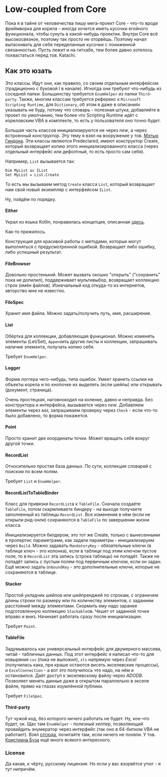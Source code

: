 # Low-coupled from Core

Пока я в тайне от человечества пишу мега-проект Core - что-то вроде фреймворка для корела - иногда хочется иметь кусочки егойного функционала, чтобы сунуть в какой-нибудь проектик. Внутри Core всё высокосвязное, поэтому так просто не оторвёшь. Поэтому начал вытаскивать для себя переделанные кусочки с пониженной связанностью. Пусть лежит и на гитхабе, тем более давно хотелось похвастаться перед тов. Katachi.

## Как это юзать

Это классы. Идут они, как правило, со своим отдельным интерфейсом (традиционно с буковой I в начале). Игногда они требуют что-нибудь из соседней папки. Большинству требуется `EnumHelper` из папки `Third-party`. Также, многим классам требуется референс к `Microsoft Scripting Runtime`, для `Dictionary`, об этом я даже в описаниях указывать не буду, потому что словарь - полезная штука, добавляйте в проект по умолчанию, тем более что Scripting Runtime идёт с кореловским VBA в комплекте, то есть у пользователя оно точно будет.

Большая часть классов инициализируются не через *new*, а через встроенный конструктор. Эту тему я взял на вооружение у тов. [Мэтью Гиндона](https://github.com/retailcoder). Эти классы являются Predeclared, имеют конструктор Create, который возвращает копию этого инициализированного класса (через отдельный интерфейс или дефолтный, то есть просто сам себя).

Например, `List` вызывается так:

```vba
Dim MyList as IList
Set MyList = List.Create
```

То есть мы вызываем метод `Create` класса `List`, который возвращает нам свой новый экземпляр с интерфейсом `IList`.

Ну, пойдём по порядку.

#### Either

Украл из языка Kotlin, понравилась концепция, описанная [здесь](https://habr.com/ru/company/piter/blog/589579/).

Как-то прижилось.

Конструкция для красивой работы с методами, которые могут выполняться с предусмотренной ошибкой. Возвращает либо ошибку, либо успешный результат.

#### FileBrowser

Довольно простенький. Может вызвать окошко "открыть" ("сохранить" пока не допилил), поддерживает мультивыбор, возвращает коллекцию строк (имён файлов). Изначальный код откуда-то из интернетов, авторство мне не известно.

#### FileSpec

Хранит имя файла. Можно задать/получить путь, имя, расширение.

#### List

Обёртка для коллекции, добавляющая функционал. Можно изменять элементы (Let/Set), `Append`ить другие листы и коллекции, запрашивать наличие элемента, получать копию себя.

Требует `EnumHelper`.

#### Logger

Форма логгера чего-нибудь, типа ошибок. Умеет хранить ссылки на объекты корела и по кнопочке их выделять (если шейпы) или открывать (документ, страница).

Очень простецкая, наговнокодил на коленке, давно и неправда. Без конструктора и интерфейса, вызывается через *new*. Добавляем элементы через `Add`, запрашиваем проверку через `Check` - если что-то было добавлено, то форма покажется.

#### Point

Просто хранит две координаты точки. Может вращать себя вокруг другой точки.

#### RecordList

Относительно простая база данных. По сути, коллекция словарей с поиском по всем полям.

Требует `List` и `EnumHelper`.

#### RecordListToTableBinder

Класс для привязки `RecordList`а к `TableFile`. Cначала создаёте `TableFile`, потом скармливаете биндеру - на выходе получаете заполненный из таблицы `RecordList`. Все изменения в нём (если не открыли рид-онли) сохраняются в `TableFile` по завершении жизни класса.

Инициализируется билдером, это тот же Create, только с вынесенными в пропертис параметрами, как задали параметры - инициализируем через `Build`. Можно задавать `MandatoryKey` - обязательные ключи (в таблице ключ - это колонка), если в таблице под этим ключом пустое поле, то в `RecordList` эта запись (строка таблицы) не попадёт. Также не попадёт запись с пустым полем под первичным ключом, если он задан. Ещё можно задать `UnboundKey` - это дополнительные ключи, которые не сохраняются в таблице.

#### Stacker

Простой укладчик шейпов или шейпренджей по строкам, с ограничем длины строки по размеру или по количеству элементов, с заданием расстояний между элементами. Скормить ему надо заранее подготовленную коллекцию `Stackable`ов. Чешет от заданной точки вправо и вниз. Начинает работать сразу после инициализации.

Требует `Point`.

#### TableFile

Задумывалось как универсальный интерфейс для двумерного массива, читай - табличных данных. Под этот интерфейс я написал что-то для ковыряния `csv` (пока не выложил), `xls` напрямую через *Excel* (получилась кака, при краше остаются висеть экселевские процессы), и `ExcelConnection` - а вот это получилось что надо, на нём и остановился. Даёт доступ к экселевскому файлу через *ADODB*. Позволяет менять данные даже в открытом параллельно в экселе файле, прямо на глазах изумлённой публики.

Требует `FileSpec`.

#### Third-party

Тут чужой код, без которого ничего работать не будет. Ну, кое-что будет, ок. Щас там `EnumHelper` - полезный хелпер, позволяющий провайдить энумератор через интерфейс (так оно в 64-битном VBA не работает). Взял [отсюда](https://github.com/cristianbuse/VBA-KeyedCollection), почитайте там, если ничего не поняли. У тов. [Кристиана Буза](https://github.com/cristianbuse) ещё много всякого интересного.

### License

Да какая, к чёрту, русскому лицензия. Но если у вас взорвётся утюг - я тут нипричём.
